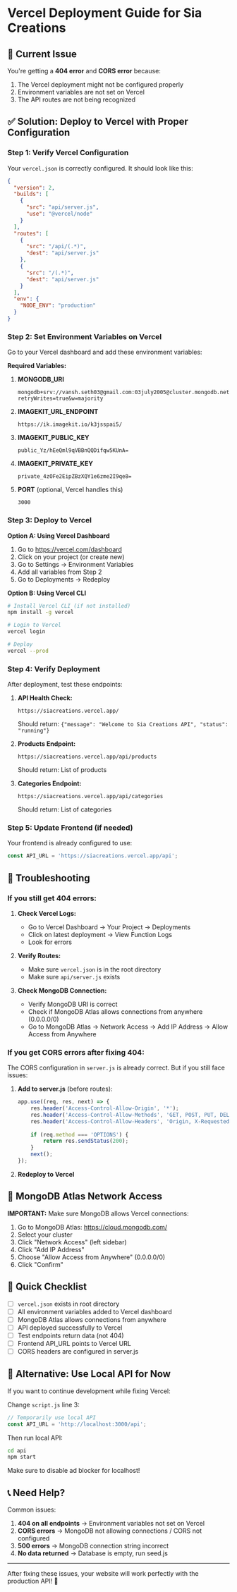 # Vercel Deployment Guide for Sia Creations

## 🚨 Current Issue

You're getting a **404 error** and **CORS error** because:
1. The Vercel deployment might not be configured properly
2. Environment variables are not set on Vercel
3. The API routes are not being recognized

## ✅ Solution: Deploy to Vercel with Proper Configuration

### Step 1: Verify Vercel Configuration

Your `vercel.json` is correctly configured. It should look like this:

```json
{
  "version": 2,
  "builds": [
    {
      "src": "api/server.js",
      "use": "@vercel/node"
    }
  ],
  "routes": [
    {
      "src": "/api/(.*)",
      "dest": "api/server.js"
    },
    {
      "src": "/(.*)",
      "dest": "api/server.js"
    }
  ],
  "env": {
    "NODE_ENV": "production"
  }
}
```

### Step 2: Set Environment Variables on Vercel

Go to your Vercel dashboard and add these environment variables:

**Required Variables:**

1. **MONGODB_URI**
   ```
   mongodb+srv://vansh.seth03@gmail.com:03july2005@cluster.mongodb.net/siacreations?retryWrites=true&w=majority
   ```

2. **IMAGEKIT_URL_ENDPOINT**
   ```
   https://ik.imagekit.io/k3jsspai5/
   ```

3. **IMAGEKIT_PUBLIC_KEY**
   ```
   public_Yz/hEeQml9qVBBnQQDifqw5KUnA=
   ```

4. **IMAGEKIT_PRIVATE_KEY**
   ```
   private_4zOFe2EipZBzXQY1e6zme2I9qe8=
   ```

5. **PORT** (optional, Vercel handles this)
   ```
   3000
   ```

### Step 3: Deploy to Vercel

**Option A: Using Vercel Dashboard**
1. Go to https://vercel.com/dashboard
2. Click on your project (or create new)
3. Go to Settings → Environment Variables
4. Add all variables from Step 2
5. Go to Deployments → Redeploy

**Option B: Using Vercel CLI**

```bash
# Install Vercel CLI (if not installed)
npm install -g vercel

# Login to Vercel
vercel login

# Deploy
vercel --prod
```

### Step 4: Verify Deployment

After deployment, test these endpoints:

1. **API Health Check:**
   ```
   https://siacreations.vercel.app/
   ```
   Should return: `{"message": "Welcome to Sia Creations API", "status": "running"}`

2. **Products Endpoint:**
   ```
   https://siacreations.vercel.app/api/products
   ```
   Should return: List of products

3. **Categories Endpoint:**
   ```
   https://siacreations.vercel.app/api/categories
   ```
   Should return: List of categories

### Step 5: Update Frontend (if needed)

Your frontend is already configured to use:
```javascript
const API_URL = 'https://siacreations.vercel.app/api';
```

## 🔧 Troubleshooting

### If you still get 404 errors:

1. **Check Vercel Logs:**
   - Go to Vercel Dashboard → Your Project → Deployments
   - Click on latest deployment → View Function Logs
   - Look for errors

2. **Verify Routes:**
   - Make sure `vercel.json` is in the root directory
   - Make sure `api/server.js` exists

3. **Check MongoDB Connection:**
   - Verify MongoDB URI is correct
   - Check if MongoDB Atlas allows connections from anywhere (0.0.0.0/0)
   - Go to MongoDB Atlas → Network Access → Add IP Address → Allow Access from Anywhere

### If you get CORS errors after fixing 404:

The CORS configuration in `server.js` is already correct. But if you still face issues:

1. **Add to server.js** (before routes):
   ```javascript
   app.use((req, res, next) => {
       res.header('Access-Control-Allow-Origin', '*');
       res.header('Access-Control-Allow-Methods', 'GET, POST, PUT, DELETE, PATCH, OPTIONS');
       res.header('Access-Control-Allow-Headers', 'Origin, X-Requested-With, Content-Type, Accept, Authorization');
       
       if (req.method === 'OPTIONS') {
           return res.sendStatus(200);
       }
       next();
   });
   ```

2. **Redeploy to Vercel**

## 📱 MongoDB Atlas Network Access

**IMPORTANT:** Make sure MongoDB allows Vercel connections:

1. Go to MongoDB Atlas: https://cloud.mongodb.com/
2. Select your cluster
3. Click "Network Access" (left sidebar)
4. Click "Add IP Address"
5. Choose "Allow Access from Anywhere" (0.0.0.0/0)
6. Click "Confirm"

## 🎯 Quick Checklist

- [ ] `vercel.json` exists in root directory
- [ ] All environment variables added to Vercel dashboard
- [ ] MongoDB Atlas allows connections from anywhere
- [ ] API deployed successfully to Vercel
- [ ] Test endpoints return data (not 404)
- [ ] Frontend API_URL points to Vercel URL
- [ ] CORS headers are configured in server.js

## 🚀 Alternative: Use Local API for Now

If you want to continue development while fixing Vercel:

Change `script.js` line 3:
```javascript
// Temporarily use local API
const API_URL = 'http://localhost:3000/api';
```

Then run local API:
```bash
cd api
npm start
```

Make sure to disable ad blocker for localhost!

## 📞 Need Help?

Common issues:
1. **404 on all endpoints** → Environment variables not set on Vercel
2. **CORS errors** → MongoDB not allowing connections / CORS not configured
3. **500 errors** → MongoDB connection string incorrect
4. **No data returned** → Database is empty, run seed.js

---

After fixing these issues, your website will work perfectly with the production API! 🎉
